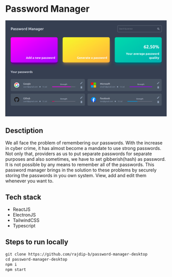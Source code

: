 # Password Manager

![Password Manager](/blob/passmanager.png)

## Desctiption

We all face the problem of remembering our passwords. With the increase in cyber crime, it has almost become a mandate to use strong passwords. Not only that, providers as us to put separate passwords for separate purposes and also sometimes, we have to set gibberish(hash) as password. It is not possible by any means to remember all of the passwords. This password manager brings in the solution to these problems by securely storing the passwords in you own system. View, add and edit them whenever you want to.

## Tech stack

-   ReactJS
-   ElectronJS
-   TailwindCSS
-   Typescript

## Steps to run locally

```
git clone https://github.com/rajdip-b/password-manager-desktop
cd password-manager-desktop
npm i
npm start
```
